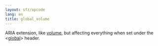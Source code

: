 ```yaml
---
layout: sfz/opcode
lang: en
title: global_volume
---
```

ARIA extension, like [volume](volume), but affecting everything when set
under the <[global](/headers/global)> header.
